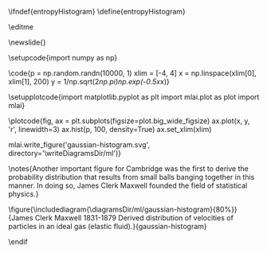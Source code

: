 \ifndef{entropyHistogram}
\define{entropyHistogram}

\editme

\newslide{}

\setupcode{import numpy as np}

\code{p = np.random.randn(10000, 1)
xlim = [-4, 4]
x = np.linspace(xlim[0], xlim[1], 200)
y = 1/np.sqrt(2*np.pi)*np.exp(-0.5*x*x)}

\setupplotcode{import matplotlib.pyplot as plt
import mlai.plot as plot
import mlai}

\plotcode{fig, ax = plt.subplots(figsize=plot.big_wide_figsize)
ax.plot(x, y, 'r', linewidth=3)
ax.hist(p, 100, density=True)
ax.set_xlim(xlim)

mlai.write_figure('gaussian-histogram.svg', directory='\writeDiagramsDir/ml')}

\notes{Another important figure for Cambridge was the first to derive the probability distribution that results from small balls banging together in this manner. In doing so, James Clerk Maxwell founded the field of statistical physics.}

\figure{\includediagram{\diagramsDir/ml/gaussian-histogram}{80%}}{James Clerk Maxwell 1831-1879 Derived distribution of velocities of particles in an ideal gas (elastic fluid).}{gaussian-histogram}

\endif
